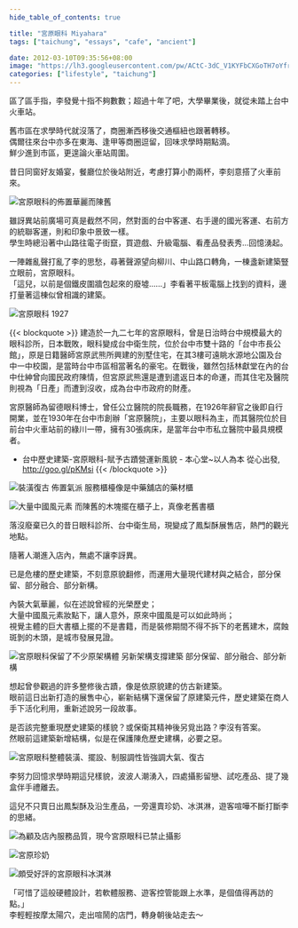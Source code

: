 ```yaml
---
hide_table_of_contents: true

title: "宮原眼科 Miyahara"
tags: ["taichung", "essays", "cafe", "ancient"]

date: 2012-03-10T09:35:56+08:00
image: "https://lh3.googleusercontent.com/pw/ACtC-3dC_V1KYFbCXGoTH7oYfrkILn2TjUhcxGp4j0Q-CbqcGPZ-Af2D2SphAceJCzK2QeDJRPU71y_PEKcKI5pgWu4fuwbX-CsnOx3R9FLaNXD3X4_iY6VG6uYlK0Ucr2sPZkkPM9pSsNy86iyb6IH3mCfzlQ=w799-h533-no?authuser=0"
categories: ["lifestyle", "taichung"]
---
```


區了區手指，李發覺十指不夠數數；超過十年了吧，大學畢業後，就從未踏上台中火車站。

舊市區在求學時代就沒落了，商圈漸西移後交通樞紐也跟著轉移。  
偶爾往來台中亦多在東海、逢甲等商圈逗留，回味求學時期點滴。  
鮮少進到市區，更遑論火車站周圍。

昔日同窗好友婚宴，餐廳位於後站附近，考慮打算小酌兩杯，李刻意搭了火車前來。

![宮原眼科的佈置華麗而陳舊](https://lh3.googleusercontent.com/pw/ACtC-3f5ANK9WtwXrmsYLlo55dBDGOZGQpXAEFFQmygf2ehB3nFjmEYbNFGMuHMsgpndj-w2Ra7sGFaO2Y7BBb_X-fxGDRMMD7Ie0XMKrxLfl6Hlfd50IU0CJDFANCaiwHDHaKX6mUoliA-HIMWhlxW4PYjgbQ=w799-h533-no?authuser=0)

雖訝異站前廣場可真是截然不同，然對面的台中客運、右手邊的國光客運、右前方的統聯客運，則和印象中景致一樣。  
學生時總沿著中山路往電子街竄，買遊戲、升級電腦、看產品發表秀…回憶湧起。

一陣雜亂聲打亂了李的思愁，尋著聲源望向柳川、中山路口轉角，一棟盞新建築豎立眼前，宮原眼科。  
「這兒，以前是個鐵皮圍牆包起來的廢墟……」李看著平板電腦上找到的資料，邊打量著這棟似曾相識的建築。

![宮原眼科 1927](https://lh3.googleusercontent.com/pw/ACtC-3c1PHpNxOFpsM3PKpJyUt_MH3q0ptNja49QmEg-trZtFwfF-qICS5SM0eelInMBTIpVd3ufxeU3DxwZg0CtE5XFt0icgP8HbHyzP5CN9srsPVXBIaedsvl8wsV_Hb_wz41kKqF-71RWSHz0SmEek87jTQ=w799-h533-no?authuser=0)

{{< blockquote >}}
建造於一九二七年的宮原眼科，曾是日治時台中規模最大的眼科診所，日本戰敗，眼科變成台中衛生院，位於台中市雙十路的「台中市長公館」，原是日籍醫師宮原武熊所興建的別墅住宅，在其3樓可遠眺水源地公園及台中一中校園，是當時台中市區相當著名的豪宅。在戰後，雖然包括林獻堂在內的台中仕紳曾向國民政府陳情，但宮原武熊還是遭到遣返日本的命運，而其住宅及醫院則視為「日產」而遭到沒收，成為台中市政府的財產。

宮原醫師為留德眼科博士，曾任公立醫院的院長職務，在1926年辭官之後即自行開業，並在1930年在台中市創辦「宮原醫院」，主要以眼科為主，而其醫院位於目前台中火車站前的綠川一帶，擁有30張病床，是當年台中市私立醫院中最具規模者。
- 台中歷史建築-宮原眼科-賦予古蹟營運新風貌 - 本心堂~以人為本 從心出發, http://goo.gl/pKMsi 
{{< /blockquote >}}

![裝潢復古 佈置氣派 服務櫃檯像是中藥舖店的藥材櫃](https://lh3.googleusercontent.com/pw/ACtC-3cEOXnRJ5DarfIQgVBCOMLdNe2200YEaJTdjAH8vZVTgy5wtzWQHG1yiHKLKp0jDyittYXhHbtmPoYKHBZnsnTmQ7Eg9jgigEwpN0WrKhaCyhnnjdFrrP3yXjQViJ6oi0Ylwfk1WsN3MaGw5QOQDhXxHQ=w533-h799-no?authuser=0)

![大量中國風元素 而陳舊的木塊擺在櫃子上，真像老舊書櫃](https://lh3.googleusercontent.com/pw/ACtC-3fjQXCAzRlDEOM5SadNXtkEqj4ZW13rcy0EbFoPXdQ_iHY4h9zQwN2T_h-TvRHp8PDaZ0NN_WztvHPmnuqa0qtnSPq8jV-w7_iXO8xNLk8IQRtg1gEh05j1n67MDN7YKM-ctYGEfd_mxyWPv4LXVwAeEA=w799-h533-no?authuser=0)

落沒廢棄已久的昔日眼科診所、台中衛生局，現變成了鳳梨酥展售店，熱門的觀光地點。

隨著人潮進入店內，無處不讓李訝異。

已是危樓的歷史建築，不刻意原貌翻修，而運用大量現代建材與之結合，部分保留、部分融合、部分新構。

內裝大氣華麗，似在述說曾經的光榮歷史；  
大量中國風元素妝點下，讓人意外，原來中國風是可以如此時尚；  
視覺主體的巨大書櫃上擺的不是書籍，而是裝修期間不得不拆下的老舊建木，腐蝕斑剝的木頭，是城市發展見證。

![宮原眼科保留了不少原架構體 另新架構支撐建築 部分保留、部分融合、部分新構](https://lh3.googleusercontent.com/pw/ACtC-3epP3ieJqzoH5NkknY6QMQz_YifOT1A4HohRFd2EtlkBogTlgKQe05ULg2Pd-xad_dG_whRSxr6DZ4WQA4HEeBLs1sxFbC9Tz4S44DnqZjKNZr6p005mursqhMi1dmMIa0XPoPKzDucPG-_hTAYjq0_oQ=w799-h533-no?authuser=0)

想起曾參觀過的許多整修後古蹟，像是依原貌建的仿古新建築。  
眼前這日出新打造的展售中心，嶄新結構下還保留了原建築元件，歷史建築在商人手下活化利用，重新述說另一段故事。

是否該完整重現歷史建築的樣貌？或保衛其精神後另覓出路？李沒有答案。  
然眼前這建築新增結構，似是在保護陳危歷史建構，必要之惡。

![宮原眼科整體裝潢、擺設、制服調性皆強調大氣、復古](https://lh3.googleusercontent.com/pw/ACtC-3d14u2FI2jmQvQYPPku-kucK6Aq_ixdNpgYw7E_up4vd_1Uu5wl7QeFvyfrv9JlO5Z6OYl7tqKiBTOvYjtW-cqia8xznPTSA1MIwFkDSWCwhcAhtgezJeuM-c8wtFScbModOeoyQPypxct4xf1z0pRk3Q=w799-h533-no?authuser=0)

李努力回憶求學時期這兒樣貌，波波人潮湧入，四處攝影留戀、試吃產品、提了幾盒伴手禮離去。

這兒不只賣日出鳳梨酥及沿生產品，一旁還賣珍奶、冰淇淋，遊客喧嘩不斷打斷李的思緒。

![為顧及店內服務品質，現今宮原眼科已禁止攝影](https://lh3.googleusercontent.com/pw/ACtC-3f0zNWRCiZHfEvw0TGWjxf2HsmH5mAuP4fJ9OlPFqblI2xfwrENDxES4lPJRsWv2YXsD_ojvn4YKPh-_ujfSLGNmqXklCk6_fzTOktA1fDBtMYnIGzRICCO8jDsmFetcGwaCZPzhIpCj_4_Viy9-EF0KA=w799-h533-no?authuser=0)

![宮原珍奶](https://lh3.googleusercontent.com/pw/ACtC-3fRwr8PPEzggFhvq7a9pKMLU6_P4POqLnMv8twHCIYDmI9trZPhaEpkIqGLLgvqq8zkgWgjtVyKYqQvgzwZzAawWQZL5aVas9xcn2HYFFanS_NEVN4hXbZIbYTEcpRqe8Q2CCH8PEDjj50-A3QNERW03w=w799-h533-no?authuser=0)

![頗受好評的宮原眼科冰淇淋](https://lh3.googleusercontent.com/pw/ACtC-3eSyk8MBIY6Asom1zNcPMZ1Mtp7Y_HUk7WU-gdKAccs9WWBmgV9HkgsI3WmguLAFJzCWR6vwME6div43YFftso2ilSKMM-XyetF-psEnjjLX8pFlqcHnfTEDNuTtKAV8i3QAD7FLGUWBF7FtYybJf4Dkg=w799-h533-no?authuser=0)

「可惜了這般硬體設計，若軟體服務、遊客控管能跟上水準，是個值得再訪的點。」  
李輕輕按摩太陽穴，走出喧鬧的店門，轉身朝後站走去～
